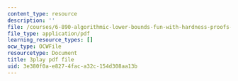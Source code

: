```yaml
---
content_type: resource
description: ''
file: /courses/6-890-algorithmic-lower-bounds-fun-with-hardness-proofs-fall-2014/3e380f0ae8274faca32c154d308aa13b_PFfv1JnQB8Q.pdf
file_type: application/pdf
learning_resource_types: []
ocw_type: OCWFile
resourcetype: Document
title: 3play pdf file
uid: 3e380f0a-e827-4fac-a32c-154d308aa13b
---
```

